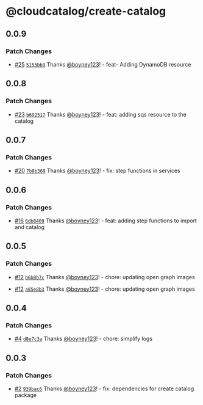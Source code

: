 # @cloudcatalog/create-catalog

## 0.0.9

### Patch Changes

- [#25](https://github.com/boyney123/cloudcatalog/pull/25) [`5155bb9`](https://github.com/boyney123/cloudcatalog/commit/5155bb98bbcaca6feae30ae49a357e628e74b7dd) Thanks [@boyney123](https://github.com/boyney123)! - feat- Adding DynamoDB resource

## 0.0.8

### Patch Changes

- [#23](https://github.com/boyney123/cloudcatalog/pull/23) [`b692517`](https://github.com/boyney123/cloudcatalog/commit/b692517e3376016ddc9e0f3c7517e345ad4b919c) Thanks [@boyney123](https://github.com/boyney123)! - feat: adding sqs resource to the catalog

## 0.0.7

### Patch Changes

- [#20](https://github.com/boyney123/cloudcatalog/pull/20) [`7b8b369`](https://github.com/boyney123/cloudcatalog/commit/7b8b3695ef2524265e5a6174a1887a5f03d9bccc) Thanks [@boyney123](https://github.com/boyney123)! - fix: step functions in services

## 0.0.6

### Patch Changes

- [#16](https://github.com/boyney123/cloudcatalog/pull/16) [`6db8409`](https://github.com/boyney123/cloudcatalog/commit/6db8409b7dcc8ba5ed68e2c4d331378b0434b483) Thanks [@boyney123](https://github.com/boyney123)! - feat: adding step functions to import and catalog

## 0.0.5

### Patch Changes

- [#12](https://github.com/boyney123/cloudcatalog/pull/12) [`b6b8b7c`](https://github.com/boyney123/cloudcatalog/commit/b6b8b7c16a5ef1754cbba533192e40ed1144ffce) Thanks [@boyney123](https://github.com/boyney123)! - chore: updating open graph images

- [#12](https://github.com/boyney123/cloudcatalog/pull/12) [`a85e8b3`](https://github.com/boyney123/cloudcatalog/commit/a85e8b331275cb8e8b1a26ea4f40e7e1677dcfd2) Thanks [@boyney123](https://github.com/boyney123)! - chore: updating open graph images

## 0.0.4

### Patch Changes

- [#4](https://github.com/boyney123/cloudcatalog/pull/4) [`d8e7c3a`](https://github.com/boyney123/cloudcatalog/commit/d8e7c3ae18625ca3633889c09610d438b3ef8fef) Thanks [@boyney123](https://github.com/boyney123)! - chore: simplify logs

## 0.0.3

### Patch Changes

- [#2](https://github.com/boyney123/cloudcatalog/pull/2) [`939bac6`](https://github.com/boyney123/cloudcatalog/commit/939bac6e1e6249407cc3a49a7036611d0cc82110) Thanks [@boyney123](https://github.com/boyney123)! - fix: dependencies for create catalog package

